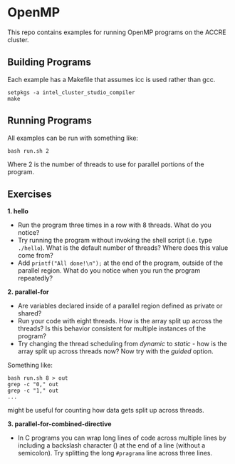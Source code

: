 # OpenMP

This repo contains examples for running OpenMP programs on the ACCRE cluster.

## Building Programs

Each example has a Makefile that assumes icc is used rather than gcc. 

	setpkgs -a intel_cluster_studio_compiler
	make

## Running Programs

All examples can be run with something like:

	bash run.sh 2

Where 2 is the number of threads to use for parallel portions of the program.

## Exercises

**1. hello**

- Run the program three times in a row with 8 threads. What do you notice?
- Try running the program without invoking the shell script (i.e. type ```./hello```). What is the default number of threads? Where does this value come from?
- Add ```printf("All done!\n");``` at the end of the program, outside of the parallel region. What do you notice when you run the program repeatedly?

**2. parallel-for** 

- Are variables declared inside of a parallel region defined as private or shared?
- Run your code with eight threads. How is the array split up across the threads? Is this behavior consistent for multiple instances of the program?
- Try changing the thread scheduling from *dynamic* to *static* - how is the array split up across threads now? Now try with the *guided* option.

Something like:

	bash run.sh 8 > out
	grep -c "0," out
	grep -c "1," out
	...

might be useful for counting how data gets split up across threads.

**3. parallel-for-combined-directive**

- In C programs you can wrap long lines of code across multiple lines by including a backslash character (\) at the end of a line (without a semicolon). Try splitting the long ```#pragrama``` line across three lines.